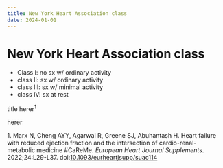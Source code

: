 ```yaml
---
title: New York Heart Association class
date: 2024-01-01
---
```


# New York Heart Association class

- Class I: no sx w/ ordinary activity
- class II: sx w/ ordinary activity
- class III: sx w/ minimal activity
- class IV: sx at rest

title herer<sup>1</sup>

herer

<div id="refs" class="references csl-bib-body">

<div id="ref-marx2022heart" class="csl-entry">

<span class="csl-left-margin">1. </span><span
class="csl-right-inline">Marx N, Cheng AYY, Agarwal R, Greene SJ,
Abuhantash H. Heart failure with reduced ejection fraction and the
intersection of cardio-renal-metabolic medicine #CaReMe. _European Heart
Journal Supplements_. 2022;24:L29-L37.
doi:[10.1093/eurheartjsupp/suac114](https://doi.org/10.1093/eurheartjsupp/suac114)</span>

</div>

</div>
